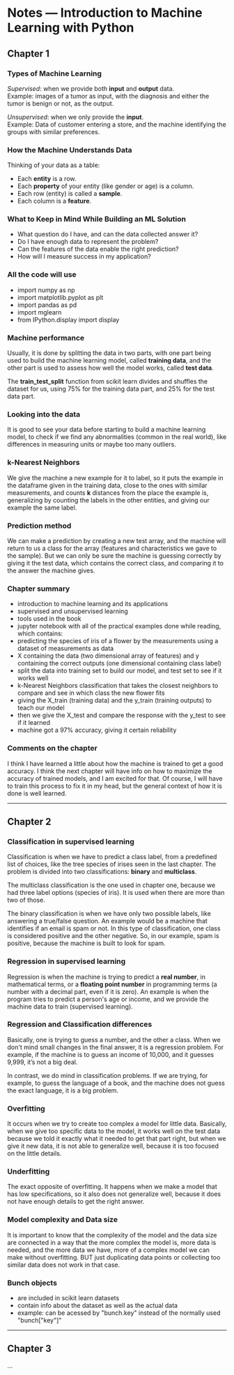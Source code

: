 # Notes — Introduction to Machine Learning with Python

## Chapter 1

### Types of Machine Learning
*Supervised*: when we provide both **input** and **output** data.  
Example: images of a tumor as input, with the diagnosis and either the tumor is benign or
not, as the output.

*Unsupervised*: when we only provide the **input**.  
Example: Data of customer entering a store, and the machine identifying the groups with
similar preferences.

### How the Machine Understands Data
Thinking of your data as a table:  
- Each **entity** is a row.  
- Each **property** of your entity (like gender or age) is a column.  
- Each row (entity) is called a **sample**.  
- Each column is a **feature**.

### What to Keep in Mind While Building an ML Solution
- What question do I have, and can the data collected answer it?  
- Do I have enough data to represent the problem?  
- Can the features of the data enable the right prediction?  
- How will I measure success in my application?

### All the code will use
- import numpy as np
- import matplotlib.pyplot as plt
- import pandas as pd
- import mglearn
- from IPython.display import display

### Machine performance
Usually, it is done by splitting the data in two parts, with one part being used to build the
machine learning model, called **training data**, and the other part is used to assess how
well the model works, called **test data**.

The **train_test_split** function from scikit learn divides and shuffles the dataset for us,
using 75% for the training data part, and 25% for the test data part.

### Looking into the data
It is good to see your data before starting to build a machine learning model, to check if we
find any abnormalities (common in the real world), like differences in measuring units or
maybe too many outliers.

### k-Nearest Neighbors
We give the machine a new example for it to label, so it puts the example in the dataframe
given in the training data, close to the ones with similar measurements, and counts **k**
distances from the place the example is, generalizing by counting the labels in the other
entities, and giving our example the same label.

### Prediction method
We can make a prediction by creating a new test array, and the machine will return to us a
class for the array (features and characteristics we gave to the sample). But we can only be
sure the machine is guessing correctly by giving it the test data, which contains the correct
class, and comparing it to the answer the machine gives.

### Chapter summary
- introduction to machine learning and its applications  
- supervised and unsupervised learning  
- tools used in the book  
- jupyter notebook with all of the practical examples done while reading, which contains:  
- predicting the species of iris of a flower by the measurements using a dataset of
  measurements as data  
- X containing the data (two dimensional array of features) and y containing the correct
  outputs (one dimensional containing class label)  
- split the data into training set to build our model, and test set to see if it works well  
- k-Nearest Neighbors classification that takes the closest neighbors to compare and see in
  which class the new flower fits  
- giving the X_train (training data) and the y_train (training outputs) to teach our model  
- then we give the X_test and compare the response with the y_test to see if it learned  
- machine got a 97% accuracy, giving it certain reliability

### Comments on the chapter
I think I have learned a little about how the machine is trained to get a good accuracy. I
think the next chapter will have info on how to maximize the accuracy of trained models, and
I am excited for that. Of course, I will have to train this process to fix it in my head, but
the general context of how it is done is well learned.

---

## Chapter 2

### Classification in supervised learning
Classification is when we have to predict a class label, from a predefined list of choices,
like the tree species of irises seen in the last chapter. The problem is divided into two
classifications: **binary** and **multiclass**.  

The multiclass classification is the one used in chapter one, because we had three label
options (species of iris). It is used when there are more than two of those.  

The binary classification is when we have only two possible labels, like answering a
true/false question. An example would be a machine that identifies if an email is spam or
not. In this type of classification, one class is considered positive and the other negative.
So, in our example, spam is positive, because the machine is built to look for spam.

### Regression in supervised learning
Regression is when the machine is trying to predict a **real number**, in mathematical terms,
or a **floating point number** in programming terms (a number with a decimal part, even if it
is zero). An example is when the program tries to predict a person's age or income, and we
provide the machine data to train (supervised learning).

### Regression and Classification differences
Basically, one is trying to guess a number, and the other a class. When we don't mind small
changes in the final answer, it is a regression problem. For example, if the machine is to
guess an income of 10,000, and it guesses 9,999, it’s not a big deal.  

In contrast, we do mind in classification problems. If we are trying, for example, to guess
the language of a book, and the machine does not guess the exact language, it is a big
problem.

### Overfitting
It occurs when we try to create too complex a model for little data. Basically, when we give
too specific data to the model, it works well on the test data because we told it exactly
what it needed to get that part right, but when we give it new data, it is not able to
generalize well, because it is too focused on the little details.

### Underfitting
The exact opposite of overfitting. It happens when we make a model that has low
specifications, so it also does not generalize well, because it does not have enough details
to get the right answer.

### Model complexity and Data size
It is important to know that the complexity of the model and the data size are connected in a
way that the more complex the model is, more data is needed, and the more data we have, more
of a complex model we can make without overfitting. BUT just duplicating data points or
collecting too similar data does not work in that case.

### Bunch objects
- are included in scikit learn datasets
- contain info about the dataset as well as the actual data
- example: can be acessed by "bunch.key" instead of the normally used "bunch["key"]"

---

## Chapter 3

...
